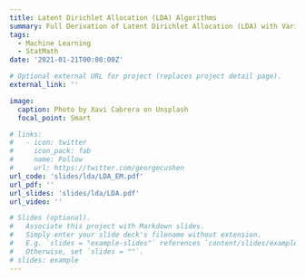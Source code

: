 ```yaml
---
title: Latent Dirichlet Allocation (LDA) Algorithms
summary: Full Derivation of Latent Dirichlet Allocation (LDA) with Variational E-M Algorithms
tags:
  - Machine Learning
  - StatMath
date: '2021-01-21T00:00:00Z'

# Optional external URL for project (replaces project detail page).
external_link: ''

image:
  caption: Photo by Xavi Cabrera on Unsplash
  focal_point: Smart

# links:
#   - icon: twitter
#     icon_pack: fab
#     name: Follow
#     url: https://twitter.com/georgecushen
url_code: 'slides/lda/LDA_EM.pdf'
url_pdf: ''
url_slides: 'slides/lda/LDA.pdf'
url_video: ''

# Slides (optional).
#   Associate this project with Markdown slides.
#   Simply enter your slide deck's filename without extension.
#   E.g. `slides = "example-slides"` references `content/slides/example-slides.md`.
#   Otherwise, set `slides = ""`.
# slides: example
---
```

